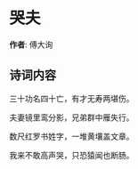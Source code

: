# 哭夫

**作者**: 傅大询

## 诗词内容

三十功名四十亡，有才无寿两堪伤。

夫妻镜里鸾分影，兄弟群中雁失行。

数尺红罗书姓字，一堆黄壤盖文章。

我来不敢高声哭，只恐猿闻也断肠。

